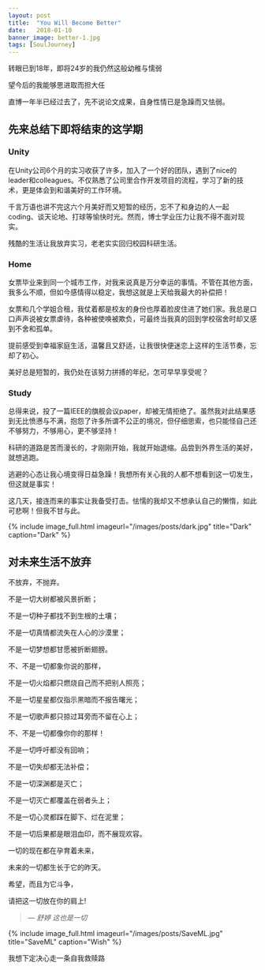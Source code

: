 ```yaml
---
layout: post
title:  "You Will Become Better"
date:   2018-01-10
banner_image: better-1.jpg
tags: [SoulJourney]
---
```

转眼已到18年，即将24岁的我仍然这般幼稚与懦弱

望今后的我能够思进取而担大任

<!--more-->

直博一年半已经过去了，先不说论文成果，自身性情已是急躁而又怯弱。

## 先来总结下即将结束的这学期

### Unity
在Unity公司6个月的实习收获了许多，加入了一个好的团队，遇到了nice的leader和colleagues。不仅熟悉了公司里合作开发项目的流程，学习了新的技术，更是体会到和谐美好的工作环境。

千言万语也讲不完这六个月美好而又短暂的经历，忘不了和身边的人一起coding、谈天论地、打球等愉快时光。然而，博士学业压力让我不得不面对现实。

残酷的生活让我放弃实习，老老实实回归校园科研生活。

### Home
女票毕业来到同一个城市工作，对我来说真是万分幸运的事情。不管在其他方面，我多么不顺，但如今感情得以稳定，我想这就是上天给我最大的补偿把！

女票和几个学姐合租，我仗着都是校友的身份也厚着脸皮住进了她们家。我总是口口声声说被女票虐待，各种被使唤被欺负，可最终当我真的回到学校宿舍时却又感到不舍和孤单。

提前感受到幸福家庭生活，温馨且又舒适，让我很快便迷恋上这样的生活节奏，忘却了初心。

美好总是短暂的，我仍处在该努力拼搏的年纪，怎可早早享受呢？

### Study
总得来说，投了一篇IEEE的旗舰会议paper，却被无情拒绝了。虽然我对此结果感到无比愤懑与不满，抱怨了许多所谓不公正的境况，但仔细思索，也只能怪自己还不够努力，不够用心，更不够坚持！

科研的道路是苦而漫长的，才刚刚开始，我就开始退缩。品尝到外界生活的美好，就想逃跑。

逃避的心态让我心境变得日益急躁！我想所有关心我的人都不想看到这一切发生，但这就是事实！

这几天，接连而来的事实让我备受打击。怯懦的我却又不想承认自己的懒惰，如此可悲啊！但我不甘与此。

{% include image_full.html imageurl="/images/posts/dark.jpg" title="Dark" caption="Dark" %}

## 对未来生活不放弃

不放弃，不抛弃。

>
不是一切大树都被风景折断；
>
不是一切种子都找不到生根的土壤；
>
不是一切真情都流失在人心的沙漠里；
>
不是一切梦想都甘愿被折断翅膀。
>
不、不是一切都象你说的那样，
>
不是一切火焰都只燃烧自己而不把别人照亮；
>
不是一切星星都仅指示黑暗而不报告曙光；
>
不是一切歌声都只掠过耳旁而不留在心上；
>
不、不是一切都像你你的那样！
>
不是一切呼吁都没有回响；
>
不是一切失却都无法补偿；
>
不是一切深渊都是灭亡；
>
不是一切灭亡都覆盖在弱者头上；
>
不是一切心灵都踩在脚下、烂在泥里；
>
不是一切后果都是眼泪血印，而不展现欢容。
>
一切的现在都在孕育着未来，
>
未来的一切都生长于它的昨天。
>
希望，而且为它斗争，
>
请把这一切放在你的肩上!
>
><cite>― 舒婷 这也是一切 </cite>


{% include image_full.html imageurl="/images/posts/SaveML.jpg" title="SaveML" caption="Wish" %}


我想下定决心走一条自我救赎路

